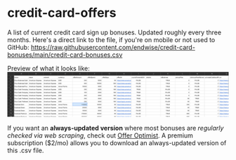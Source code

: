 # credit-card-offers
A list of current credit card sign up bonuses. Updated roughly every three months. Here's a direct link to the file, if you're on mobile or not used to GitHub: https://raw.githubusercontent.com/endwise/credit-card-bonuses/main/credit-card-bonuses.csv

Preview of what it looks like:
![download.png](./download.png)

If you want an **always-updated version** where most bonuses are *regularly checked via web scraping*, check out [Offer Optimist](https://offeroptimist.com). A premium subscription ($2/mo) allows you to download an always-updated version of this .csv file.
